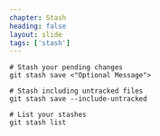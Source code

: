 ```yaml
---
chapter: Stash
heading: false
layout: slide
tags: ['stash']
---
```


	# Stash your pending changes
	git stash save <"Optional Message">

	# Stash including untracked files
	git stash save --include-untracked

	# List your stashes
	git stash list

